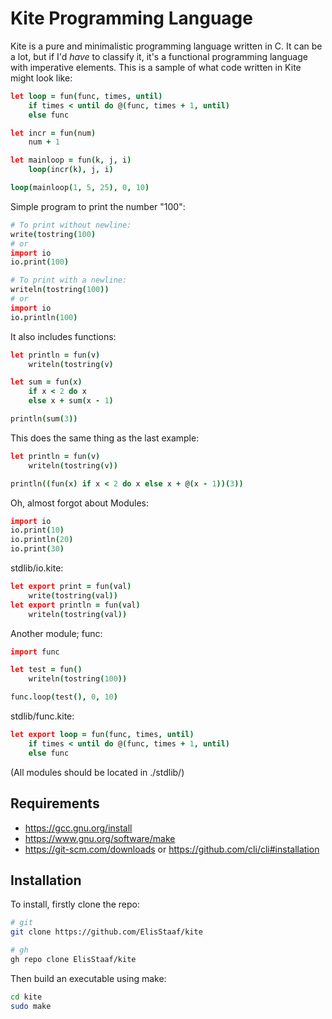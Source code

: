 Kite Programming Language
=========================

Kite is a pure and minimalistic programming language written in C.
It can be a lot, but if I'd *have* to classify it, it's a functional
programming language with imperative elements. This is a sample of what
code written in Kite might look like:

```coffeescript
let loop = fun(func, times, until)
    if times < until do @(func, times + 1, until)
    else func

let incr = fun(num)
    num + 1

let mainloop = fun(k, j, i)
    loop(incr(k), j, i)

loop(mainloop(1, 5, 25), 0, 10)
```

Simple program to print the number "100":

```coffeescript
# To print without newline:
write(tostring(100)
# or
import io
io.print(100)

# To print with a newline:
writeln(tostring(100))
# or
import io
io.println(100)
```

It also includes functions:

```coffeescript
let println = fun(v)
    writeln(tostring(v)

let sum = fun(x)
    if x < 2 do x
    else x + sum(x - 1)

println(sum(3))
```

This does the same thing as the last example:

```coffeescript
let println = fun(v)
    writeln(tostring(v))

println((fun(x) if x < 2 do x else x + @(x - 1))(3))
```

Oh, almost forgot about Modules:

```coffeescript
import io
io.print(10)
io.println(20)
io.print(30)
```

stdlib/io.kite:

```coffeescript
let export print = fun(val)
    write(tostring(val))
let export println = fun(val)
    writeln(tostring(val))
```

Another module; func:

```coffeescript
import func

let test = fun()
    writeln(tostring(100))

func.loop(test(), 0, 10)
```

stdlib/func.kite:

```coffeescript
let export loop = fun(func, times, until)
    if times < until do @(func, times + 1, until)
    else func
```

(All modules should be located in ./stdlib/)

Requirements
------------
* https://gcc.gnu.org/install
* https://www.gnu.org/software/make
* https://git-scm.com/downloads or https://github.com/cli/cli#installation

Installation
------------
To install, firstly clone the repo:

```sh
# git
git clone https://github.com/ElisStaaf/kite

# gh
gh repo clone ElisStaaf/kite
```

Then build an executable using make:

```sh
cd kite
sudo make
```
